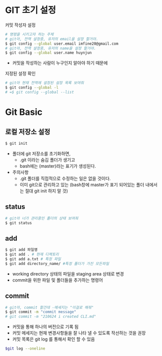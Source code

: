 # GIT 초기 설정

커밋 작성자 설정

```bash
# 명령을 시키고자 하는 주체
# git아, 전역 설정중, 유저의 email을 설정 할거야.
$ git config --global user.email imfine20@gmail.com
# git아, 전역 설정중, 유저의 name을 설정 할거야.
$ git config --global user.name huynjun
```

- 커밋을 작성하는 사람이 누구인지 알아야 하기 때문에



지정된 설정 확인

```bash
# git아 현재 전역에 설정된 설정 목록 보여줘
$ git config --global -l
# =$ git config --global --list 
```



# Git Basic

## 로컬 저장소 설정

```bash
$ git init
```

- 폴더에 git 저장소를 초기화하면,
  - .git 이라는 숨김 폴더가 생기고
  - bash에는 (master)라는 표기가 생성된다.
- 주의사항
  - .git 폴더를 직접적으로 수정하는 일은 없을 것이다.
  - 이미 git으로 관리하고 있는 (bash창에 master가 표기 되어있는 폴더 내에서는 절대 git init 하지 말 것)



## status

```bash
# git아 너가 관리중인 폴더의 상태 보여줘
$ git status
```





## add

```bash
$ git add 파일명
$ git add . # 현재 디렉토리
$ git add a.txt # 특정 파일
$ git add directory_name/ #특정 폴더가 가진 모든파일
```

- working directory 상태의 파일을 staging area 상태로 변경
- commit을 위한 파일 및 폴더들을 추가하는 명령어



## commit

``` bash
# git아, commit 할건데 -메세지는 "이걸로 해줘"
$ git commit -m "commit message"
# git commit -m "210624 i created CLI.md"
```

- 커밋을 통해 하나의 버전으로 기록 됨
- 커밋 메세지는 현재 변경사항들을 잘 나타 낼 수 있도록 작선하는 것을 권장
- 커밋 목록은 git log 를 통해서 확인 할 수 있음

```bash
$git log --oneline
```

